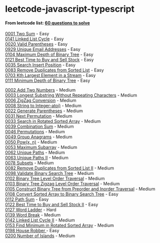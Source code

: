 # leetcode-javascript-typescript

#### From leetcode list: [60 questions to solve](https://leetcode.com/list/xo2bgr0r/)  

[0001 Two Sum](https://leetcode.com/problems/two-sum/) - Easy  
[0141 Linked List Cycle](https://leetcode.com/problems/linked-list-cycle/) - Easy  
[0020 Valid Parentheses](https://leetcode.com/problems/valid-parentheses/) - Easy  
[0929 Unique Email Addresses](https://leetcode.com/problems/unique-email-addresses/) - Easy  
[0104 Maximum Depth of Binary Tree](https://leetcode.com/problems/maximum-depth-of-binary-tree/) - Easy  
[0121 Best Time to Buy and Sell Stock](https://leetcode.com/problems/best-time-to-buy-and-sell-stock/) - Easy  
[0035 Search Insert Position](https://leetcode.com/problems/search-insert-position/) - Easy  
[0083 Remove Duplicates from Sorted List](https://leetcode.com/problems/remove-duplicates-from-sorted-list/) - Easy  
[0703 Kth Largest Element in a Stream](https://leetcode.com/problems/kth-largest-element-in-a-stream/) - Easy  
[0111 Minimum Depth of Binary Tree](https://leetcode.com/problems/minimum-depth-of-binary-tree/) - Easy  

[0002 Add Two Numbers](https://leetcode.com/problems/add-two-numbers/) - Medium  
[0003 Longest Substring Without Repeating Characters](https://leetcode.com/problems/longest-substring-without-repeating-characters/) - Medium  
[0006 ZigZag Conversion](https://leetcode.com/problems/zigzag-conversion/) - Medium  
[0008 String to Integer-atoi)](https://leetcode.com/problems/string-to-integer-atoi/) - Medium  
[0022 Generate Parentheses](https://leetcode.com/problems/generate-parentheses/) - Medium  
[0031 Next Permutation](https://leetcode.com/problems/next-permutation/) - Medium  
[0033 Search in Rotated Sorted Array](https://leetcode.com/problems/search-in-rotated-sorted-array/) - Medium  
[0039 Combination Sum](https://leetcode.com/problems/combination-sum/) - Medium  
[0046 Permutations](https://leetcode.com/problems/permutations/) - Medium  
[0049 Group Anagrams](https://leetcode.com/problems/group-anagrams/) - Medium  
[0050 Pow(x, n)](https://leetcode.com/problems/powx-n/) - Medium  
[0053 Maximum Subarray](https://leetcode.com/problems/maximum-subarray/) - Medium  
[0062 Unique Paths](https://leetcode.com/problems/unique-paths/) - Medium  
[0063 Unique Paths II](https://leetcode.com/problems/unique-paths-ii/) - Medium  
[0078 Subsets](https://leetcode.com/problems/subsets/) - Medium  
[0082 Remove Duplicates from Sorted List II](https://leetcode.com/problems/remove-duplicates-from-sorted-list-ii/) - Medium  
[0098 Validate Binary Search Tree](https://leetcode.com/problems/validate-binary-search-tree/) - Medium  
[0102 Binary Tree Level Order Traversal](https://leetcode.com/problems/binary-tree-level-order-traversal/) - Medium  
[0103 Binary Tree Zigzag Level Order Traversal](https://leetcode.com/problems/binary-tree-zigzag-level-order-traversal/) - Medium  
[0105 Construct Binary Tree from Preorder and Inorder Traversal](https://leetcode.com/problems/construct-binary-tree-from-preorder-and-inorder-traversal/) - Medium
[0108 Convert Sorted Array to Binary Search Tree](https://leetcode.com/problems/convert-sorted-array-to-binary-search-tree/) - Easy  
[0112 Path Sum](https://leetcode.com/problems/path-sum/) - Easy  
[0122 Best Time to Buy and Sell Stock II](https://leetcode.com/problems/best-time-to-buy-and-sell-stock-ii/) - Easy  
[0127 Word Ladder](https://leetcode.com/problems/word-ladder/) - Hard  
[0139 Word Break](https://leetcode.com/problems/word-break/) - Medium  
[0142 Linked List Cycle II](https://leetcode.com/problems/linked-list-cycle-ii/) - Medium  
[0153 Find Minimum in Rotated Sorted Array](https://leetcode.com/problems/find-minimum-in-rotated-sorted-array/) - Medium  
[0198 House Robber	](https://leetcode.com/problems/house-robber/) - Easy  
[0200 Number of Islands](https://leetcode.com/problems/number-of-islands/) - Medium  
